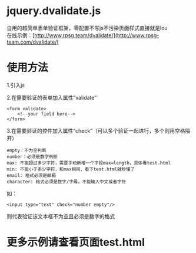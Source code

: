 # jquery.dvalidate.js
自用的超简单表单验证框架，零配置不写js不污染页面样式直接就是lou
<br>
在线示例：[http://www.rpsg.team/dvalidate/](http://www.rpsg-team.com/dvalidate/)

# 使用方法
1.引入js

2.在需要验证的表单加入属性“validate”

    <form validate>
        <!--your field here-->
    </form>

3.在需要验证的控件加入属性“check”（可以多个验证一起进行，多个则用空格隔开）

    empty：不为空判断
    number：必须是数字判断
    max: 不能超过多少字符，需要手动新增一个字段max=length，具体看test.html
    min: 不能小于多少字符，和max相同，看下test.html就秒懂了
    email: 格式必须是邮箱
    character: 格式必须是数字/字母，不能输入中文或者字符



如：

    <input type="text" check="number empty"/>
    
则代表验证该文本框不为空且必须是数字的格式


# 更多示例请查看页面test.html
